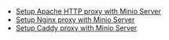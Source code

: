 
* [Setup Apache HTTP proxy with Minio Server](https://docs.minio.io/docs/setup-apache-http-proxy-with-minio-server)
* [Setup Nginx proxy with Minio Server](https://docs.minio.io/docs/setup-nginx-proxy-with-minio)
* [Setup Caddy proxy with Minio Server](https://docs.minio.io/docs/setup-caddy-proxy-with-minio)
